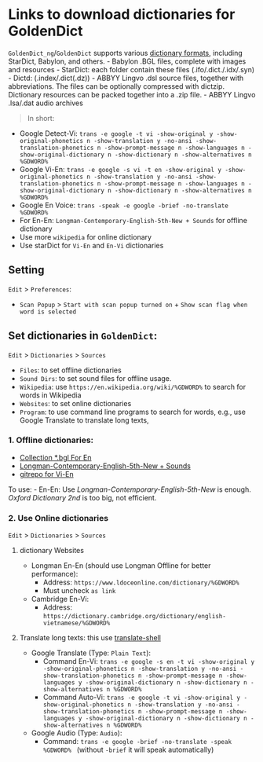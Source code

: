 # Links to download dictionaries for GoldenDict
`GoldenDict_ng`/`GoldenDict` supports various [dictionary formats](https://xiaoyifang.github.io/goldendict-ng/dictformats/), including StarDict, Babylon, and others.
    - Babylon .BGL files, complete with images and resources
    - StarDict: each folder contain these files (.ifo/.dict./.idx/.syn)
    - Dictd: (.index/.dict(.dz))
    - ABBYY Lingvo .dsl source files, together with abbreviations. The files can be optionally compressed with dictzip. Dictionary resources can be packed together into a .zip file.
    - ABBYY Lingvo .lsa/.dat audio archives

> In short:
- Google Detect-Vi: ` trans -e google -t vi -show-original y -show-original-phonetics n -show-translation y -no-ansi -show-translation-phonetics n -show-prompt-message n -show-languages n -show-original-dictionary n -show-dictionary n -show-alternatives n %GDWORD% `
- Google Vi-En: ` trans -e google -s vi -t en -show-original y -show-original-phonetics n -show-translation y -no-ansi -show-translation-phonetics n -show-prompt-message n -show-languages n -show-original-dictionary n -show-dictionary n -show-alternatives n %GDWORD% `
- Google En Voice: `trans -speak -e google -brief -no-translate %GDWORD% `
- For En-En: `Longman-Contemporary-English-5th-New + Sounds` for offline dictionary
- Use more `wikipedia` for online dictionary
- Use starDict for `Vi-En` and `En-Vi` dictionaries

## Setting
`Edit` > `Preferences`:
- `Scan Popup` > `Start with scan popup turned on` + `Show scan flag when word is selected`

## Set dictionaries in `GoldenDict`:
`Edit` > `Dictionaries` > `Sources`
- `Files`: to set offline dictionaries
- `Sound Dirs`: to set sound files for offline usage.
- `Wikipedia`: use `https://en.wikipedia.org/wiki/%GDWORD%` to search for words in Wikipedia
- `Websites`: to set online dictionaries
- `Program`: to use command line programs to search for words, e.g., use Google Translate to translate long texts,

### 1. Offline dictionaries:
- [Collection *.bgl For En](https://drive.google.com/drive/u/0/folders/0BzrQwK2v03aKWjlsQ3NsaWJKalU?resourcekey=0-DtgqOJiVFSDI231ugoQgiQ)
- [Longman-Contemporary-English-5th-New + Sounds](https://elvand.com/goldendict/)
- [gitrepo for Vi-En](https://github.com/dynamotn/stardict-vi)

To use:
    - En-En: Use *Longman-Contemporary-English-5th-New* is enough. *Oxford Dictionary 2nd* is too big, not efficient.

### 2. Use Online dictionaries
`Edit` > `Dictionaries` > `Sources`

1. dictionary Websites
    - Longman En-En (should use Longman Offline for better performance):
        - Address: ` https://www.ldoceonline.com/dictionary/%GDWORD% `
        - Must uncheck `as link`
    - Cambridge En-Vi:
        - Address: ` https://dictionary.cambridge.org/dictionary/english-vietnamese/%GDWORD% `

2. Translate long texts: this use [translate-shell](https://github.com/soimort/translate-shell)
    - Google Translate (Type: `Plain Text`):
        - Command En-Vi: ` trans -e google -s en -t vi -show-original y -show-original-phonetics n -show-translation y -no-ansi -show-translation-phonetics n -show-prompt-message n -show-languages y -show-original-dictionary n -show-dictionary n -show-alternatives n %GDWORD% `
        - Command Auto-Vi: ` trans -e google -t vi -show-original y -show-original-phonetics n -show-translation y -no-ansi -show-translation-phonetics n -show-prompt-message n -show-languages y -show-original-dictionary n -show-dictionary n -show-alternatives n %GDWORD% `
    - Google Audio (Type: `Audio`):
        - Command: `trans -e google -brief -no-translate -speak %GDWORD% ` (without `-brief` it will speak automatically)
